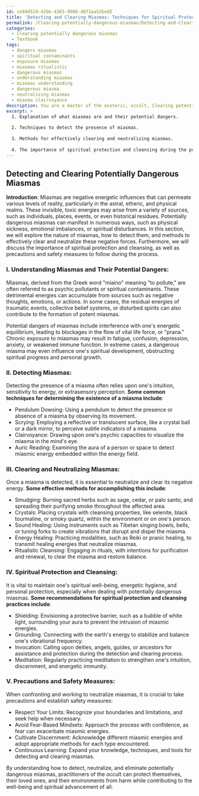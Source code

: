 ```yaml
---
id: ce94d519-429e-4363-9908-d6f1aa52bed5
title: 'Detecting and Clearing Miasmas: Techniques for Spiritual Protection'
permalink: /Clearing-potentially-dangerous-miasmas/Detecting-and-Clearing-Miasmas-Techniques-for-Spiritual-Protection/
categories:
  - Clearing potentially dangerous miasmas
  - Textbook
tags:
  - dangers miasmas
  - spiritual contaminants
  - exposure miasmas
  - miasmas ritualistic
  - dangerous miasmas
  - understanding miasmas
  - miasmas understanding
  - dangerous miasma
  - neutralizing miasmas
  - miasma clairvoyance
description: You are a master of the esoteric, occult, Clearing potentially dangerous miasmas and education, you have written many textbooks on the subject in ways that provide students with rich and deep understanding of the subject. You are being asked to write textbook-like sections on a topic and you do it with full context, explainability, and reliability in accuracy to the true facts of the topic at hand, in a textbook style that a student would easily be able to learn from, in a rich, engaging, and contextual way. Always include relevant context (such as formulas and history), related concepts, and in a way that someone can gain deep insights from.
excerpt: >
  1. Explanation of what miasmas are and their potential dangers.
  
  2. Techniques to detect the presence of miasmas.
  
  3. Methods for effectively clearing and neutralizing miasmas.
  
  4. The importance of spiritual protection and cleansing during the process.
---
```



## Detecting and Clearing Potentially Dangerous Miasmas

**Introduction**:
Miasmas are negative energetic influences that can permeate various levels of reality, particularly in the astral, etheric, and physical realms. These invisible, toxic energies may arise from a variety of sources, such as individuals, places, events, or even historical residues. Potentially dangerous miasmas can manifest in numerous ways, such as physical sickness, emotional imbalances, or spiritual disturbances. In this section, we will explore the nature of miasmas, how to detect them, and methods to effectively clear and neutralize these negative forces. Furthermore, we will discuss the importance of spiritual protection and cleansing, as well as precautions and safety measures to follow during the process.

### I. **Understanding Miasmas and Their Potential Dangers**:
Miasmas, derived from the Greek word "miaino" meaning "to pollute," are often referred to as psychic pollutants or spiritual contaminants. These detrimental energies can accumulate from sources such as negative thoughts, emotions, or actions. In some cases, the residual energies of traumatic events, collective belief systems, or disturbed spirits can also contribute to the formation of potent miasmas.

Potential dangers of miasmas include interference with one's energetic equilibrium, leading to blockages in the flow of vital life force, or "prana." Chronic exposure to miasmas may result in fatigue, confusion, depression, anxiety, or weakened immune function. In extreme cases, a dangerous miasma may even influence one's spiritual development, obstructing spiritual progress and personal growth.

### II. **Detecting Miasmas**:
Detecting the presence of a miasma often relies upon one's intuition, sensitivity to energy, or extrasensory perception. **Some common techniques for determining the existence of a miasma include**:

- Pendulum Dowsing: Using a pendulum to detect the presence or absence of a miasma by observing its movement.
- Scrying: Employing a reflective or translucent surface, like a crystal ball or a dark mirror, to perceive subtle indicators of a miasma.
- Clairvoyance: Drawing upon one's psychic capacities to visualize the miasma in the mind's eye.
- Auric Reading: Examining the aura of a person or space to detect miasmic energy embedded within the energy field.

### III. **Clearing and Neutralizing Miasmas**:
Once a miasma is detected, it is essential to neutralize and clear its negative energy. **Some effective methods for accomplishing this include**:

- Smudging: Burning sacred herbs such as sage, cedar, or palo santo, and spreading their purifying smoke throughout the affected area.
- Crystals: Placing crystals with cleansing properties, like selenite, black tourmaline, or smoky quartz, within the environment or on one's person.
- Sound Healing: Using instruments such as Tibetan singing bowls, bells, or tuning forks to create vibrations that disrupt and dispel the miasma.
- Energy Healing: Practicing modalities, such as Reiki or pranic healing, to transmit healing energies that neutralize miasmas.
- Ritualistic Cleansing: Engaging in rituals, with intentions for purification and renewal, to clear the miasma and restore balance.

### IV. **Spiritual Protection and Cleansing**:
It is vital to maintain one's spiritual well-being, energetic hygiene, and personal protection, especially when dealing with potentially dangerous miasmas. **Some recommendations for spiritual protection and cleansing practices include**:

- Shielding: Envisioning a protective barrier, such as a bubble of white light, surrounding your aura to prevent the intrusion of miasmic energies.
- Grounding: Connecting with the earth's energy to stabilize and balance one's vibrational frequency.
- Invocation: Calling upon deities, angels, guides, or ancestors for assistance and protection during the detection and clearing process.
- Meditation: Regularly practicing meditation to strengthen one's intuition, discernment, and energetic immunity.

### V. **Precautions and Safety Measures**:
When confronting and working to neutralize miasmas, it is crucial to take precautions and establish safety measures:

- Respect Your Limits: Recognize your boundaries and limitations, and seek help when necessary.
- Avoid Fear-Based Mindsets: Approach the process with confidence, as fear can exacerbate miasmic energies.
- Cultivate Discernment: Acknowledge different miasmic energies and adopt appropriate methods for each type encountered.
- Continuous Learning: Expand your knowledge, techniques, and tools for detecting and clearing miasmas.

By understanding how to detect, neutralize, and eliminate potentially dangerous miasmas, practitioners of the occult can protect themselves, their loved ones, and their environments from harm while contributing to the well-being and spiritual advancement of all.
